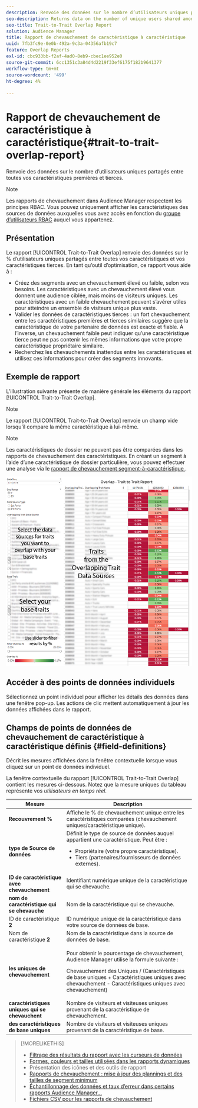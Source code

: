 ```yaml
---
description: Renvoie des données sur le nombre d’utilisateurs uniques partagés entre toutes vos caractéristiques premières et tierces.
seo-description: Returns data on the number of unique users shared among all your first and third-party traits.
seo-title: Trait-to-Trait Overlap Report
solution: Audience Manager
title: Rapport de chevauchement de caractéristique à caractéristique
uuid: 7fb3fc9e-0e0b-492a-9c3a-04356afb19c7
feature: Overlap Reports
exl-id: cbc933bb-f2af-4ad0-8eb9-cbec1ee952e0
source-git-commit: 6cc1351c3a84d4d2219f33ef6175f182b9641377
workflow-type: tm+mt
source-wordcount: '499'
ht-degree: 4%

---
```


# Rapport de chevauchement de caractéristique à caractéristique{#trait-to-trait-overlap-report}

Renvoie des données sur le nombre d’utilisateurs uniques partagés entre toutes vos caractéristiques premières et tierces.

>[!NOTE]
>
>Les rapports de chevauchement dans Audience Manager respectent les principes RBAC. Vous pouvez uniquement afficher les caractéristiques des sources de données auxquelles vous avez accès en fonction du [groupe d’utilisateurs RBAC](/help/using/features/administration/administration-overview.md) auquel vous appartenez.

<!-- 

c_overlap_reports.xml

 -->

## Présentation

Le rapport [!UICONTROL Trait-to-Trait Overlap] renvoie des données sur le % d’utilisateurs uniques partagés entre toutes vos caractéristiques et vos caractéristiques tierces. En tant qu’outil d’optimisation, ce rapport vous aide à :

* Créez des segments avec un chevauchement élevé ou faible, selon vos besoins. Les caractéristiques avec un chevauchement élevé vous donnent une audience ciblée, mais moins de visiteurs uniques. Les caractéristiques avec un faible chevauchement peuvent s’avérer utiles pour atteindre un ensemble de visiteurs unique plus vaste.
* Valider les données de caractéristiques tierces : un fort chevauchement entre les caractéristiques premières et tierces similaires suggère que la caractéristique de votre partenaire de données est exacte et fiable. À l’inverse, un chevauchement faible peut indiquer qu’une caractéristique tierce peut ne pas contenir les mêmes informations que votre propre caractéristique propriétaire similaire.
* Recherchez les chevauchements inattendus entre les caractéristiques et utilisez ces informations pour créer des segments innovants.

## Exemple de rapport

L’illustration suivante présente de manière générale les éléments du rapport [!UICONTROL Trait-to-Trait Overlap].

>[!NOTE]
>
>Le rapport [!UICONTROL Trait-to-Trait Overlap] renvoie un champ vide lorsqu’il compare la même caractéristique à lui-même.

>[!NOTE]
>
>Les caractéristiques de dossier ne peuvent pas être comparées dans les rapports de chevauchement des caractéristiques. En créant un segment à l’aide d’une caractéristique de dossier particulière, vous pouvez effectuer une analyse via le [ rapport de chevauchement segment-à-caractéristique ](/help/using/reporting/dynamic-reports/segment-trait-overlap-report.md).

![](assets/trait-to-trait-overlap.png)

## Accéder à des points de données individuels

Sélectionnez un point individuel pour afficher les détails des données dans une fenêtre pop-up. Les actions de clic mettent automatiquement à jour les données affichées dans le rapport.

## Champs de points de données de chevauchement de caractéristique à caractéristique définis {#field-definitions}

Décrit les mesures affichées dans la fenêtre contextuelle lorsque vous cliquez sur un point de données individuel.

<!-- 

r_t2t_data_pop.xml

 -->

La fenêtre contextuelle du rapport [!UICONTROL Trait-to-Trait Overlap] contient les mesures ci-dessous. Notez que la mesure uniques du tableau représente vos *utilisateurs en temps réel*.

<table id="table_A2A0CFC47C1A404994B82E6630E711A2"> 
 <thead> 
  <tr> 
   <th colname="col1" class="entry"> Mesure </th> 
   <th colname="col2" class="entry"> Description </th> 
  </tr>
 </thead>
 <tbody> 
  <tr> 
   <td colname="col1"><b><span class="wintitle"> Recouvrement %</span></b> </td> 
   <td colname="col2"> Affiche le % de chevauchement unique entre les caractéristiques comparées (chevauchement uniques/caractéristique unique). </td> 
  </tr> 
  <tr> 
   <td colname="col1"><b><span class="wintitle"> type de Source de données</span></b> </td> 
   <td colname="col2">Définit le type de source de données auquel appartient une caractéristique. Peut être : 
    <ul id="ul_0477C04A33FD4F5D998B98984E6554D3"> 
     <li id="li_50FCA48EDB5843AB8FB6C34ED2C0067D">Propriétaire (votre propre caractéristique). </li> 
     <li id="li_4F6148EDAEFE43FA8D505944E9FE3855">Tiers (partenaires/fournisseurs de données externes). </li> 
    </ul> </td> 
  </tr> 
  <tr> 
   <td colname="col1"><b><span class="wintitle"> ID de caractéristique avec chevauchement</span></b> </td> 
   <td colname="col2"> Identifiant numérique unique de la caractéristique qui se chevauche. </td> 
  </tr> 
  <tr> 
   <td colname="col1"><b><span class="wintitle"> nom de caractéristique qui se chevauche</span></b> </td> 
   <td colname="col2"> Nom de la caractéristique qui se chevauche. </td> 
  </tr>
    <tr> 
   <td colname="col1">ID de caractéristique <b><span class="wintitle"> 2</span></b> </td> 
   <td colname="col2"> ID numérique unique de la caractéristique dans votre source de données de base. </td> 
  </tr> 
  <tr> 
   <td colname="col1">Nom de caractéristique <b><span class="wintitle"> 2</span></b> </td> 
   <td colname="col2"> Nom de la caractéristique dans la source de données de base. </td> 
  </tr> 
  <tr> 
   <td colname="col1"><b><span class="wintitle"> les uniques de chevauchement</span></b> </td> 
   <td colname="col2"> <p>Pour obtenir le pourcentage de chevauchement, Audience Manager utilise la formule suivante :</p> <p>Chevauchement des Uniques / (Caractéristiques de base uniques + Caractéristiques uniques avec chevauchement - Caractéristiques uniques avec chevauchement)</p> </td> 
  </tr> 
  <tr> 
   <td colname="col1"><b><span class="wintitle"> caractéristiques uniques qui se chevauchent</span></b> </td> 
   <td colname="col2"> Nombre de visiteurs et visiteuses uniques provenant de la caractéristique de chevauchement. </td> 
  </tr> 
    <tr> 
   <td colname="col1"><b><span class="wintitle"> des caractéristiques de base uniques</span></b> </td> 
   <td colname="col2"> Nombre de visiteurs et visiteuses uniques provenant de la caractéristique de base. </td> 
  </tr> 
 </tbody> 
</table>

>[!MORELIKETHIS]
>
>* [Filtrage des résultats du rapport avec les curseurs de données](../../reporting/dynamic-reports/data-sliders.md)
>* [Formes, couleurs et tailles utilisées dans les rapports dynamiques](../../reporting/dynamic-reports/interactive-report-technology.md#shapes-colors-sizes)
>* Présentation des icônes et des outils de rapport [](../../reporting/dynamic-reports/interactive-report-technology.md#icons-tools-explained)
>* [Rapports de chevauchement : mise à jour des plannings et des tailles de segment minimum](../../reporting/dynamic-reports/overlap-minimum-segment-size.md)
>* [Échantillonnage des données et taux d’erreur dans certains rapports Audience Manager...](../../reporting/report-sampling.md)
>* [Fichiers CSV pour les rapports de chevauchement](../../reporting/dynamic-reports/overlap-csv-files.md)
